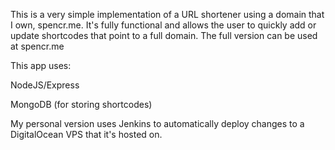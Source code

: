 This is a very simple implementation of a URL shortener using a domain that I own, spencr.me. It's fully functional and allows the user to quickly add or update shortcodes that point to a full domain. The full version can be used at spencr.me

This app uses:

NodeJS/Express

MongoDB (for storing shortcodes)


My personal version uses Jenkins to automatically deploy changes to a DigitalOcean VPS that it's hosted on.
